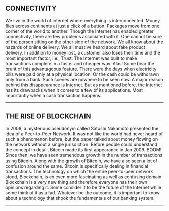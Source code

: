 ## **CONNECTIVITY**
We live in the world of internet where everything is interconnected. Money flies across continents at just a click of a button. Packages move from one corner of the world to another. Though the Internet has enabled greater connectivity, there are few problems associated with it. One cannot be sure of the person sitting on the other side of the network. We all know about the hazards of online delivery. We all must’ve heard about fake product delivery. In addition to money lost, a customer also loses their time and the most important factor, i.e., Trust. The Internet was built to make transactions complete in a faster and cheaper way. Alas! Some bear the brunt of this advantageous feature. There were the days when electricity bills were paid only at a physical location. Or the cash could be withdrawn only from a bank. Such scenes are nowhere to be seen now. A major reason behind this disappearance is Internet. But as mentioned before, the Internet has its drawbacks when it comes to a few of its applications. Most importantly when a cash transaction happens.
***
## **THE RISE OF BLOCKCHAIN**
In 2008, a mysterious pseudonym called Satoshi Nakamoto presented the idea of a Peer-to-Peer Network. It was not like the world had never heard of such a phenomenon before, but the paper talked about money flowing on the network without a single jurisdiction. Before people could understand the concept in detail, Bitcoin made its first appearance in Jan 2009. BOOM! Since then, we have seen tremendous growth in the number of transactions using Bitcoin. Along with the growth of Bitcoin, we have also seen a lot of confusion around the same. Bitcoin is specifically dealing in financial transactions. The technology on which the entire peer-to-peer network stood, Blockchain, is an even more fascinating as well as confusing domain. Blockchain is a very new thing and therefore everyone has their own opinions regarding it. Some consider it to be the future of the Internet while some think of it as a fad. Whatever be the outcome, it is important to know about a technology that shook the fundamentals of our banking system. 
***